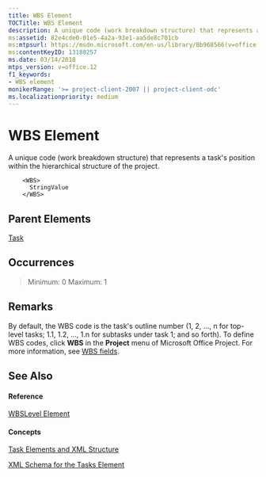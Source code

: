 ```yaml
---
title: WBS Element
TOCTitle: WBS Element
description: A unique code (work breakdown structure) that represents a task's position within the hierarchical structure of the project.
ms:assetid: 82e4cde0-01e5-4a2a-93e1-aa5de8c701cb
ms:mtpsurl: https://msdn.microsoft.com/en-us/library/Bb968566(v=office.12)
ms:contentKeyID: 13188257
ms.date: 03/14/2018
mtps_version: v=office.12
f1_keywords:
- WBS element
monikerRange: '>= project-client-2007 || project-client-odc'
ms.localizationpriority: medium
---
```


# WBS Element

A unique code (work breakdown structure) that represents a task's position within the hierarchical structure of the project.

```
    <WBS>
      StringValue
    </WBS>
```

## Parent Elements

[Task](task-element.md)

## Occurrences

>Minimum: 0
>Maximum: 1

## Remarks

By default, the WBS code is the task's outline number (1, 2, …, n for top-level tasks; 1.1, 1.2, …, 1.n for subtasks under task 1; and so forth). To define WBS codes, click **WBS** in the **Project** menu of Microsoft Office Project. For more information, see [WBS fields](https://support.microsoft.com/office/wbs-fields-1723c8d6-c103-4390-b250-070c7c927dd2).

## See Also

#### Reference

[WBSLevel Element](wbslevel-element.md)

#### Concepts

[Task Elements and XML Structure](task-elements-and-xml-structure.md)

[XML Schema for the Tasks Element](xml-schema-for-the-tasks-element.md)
